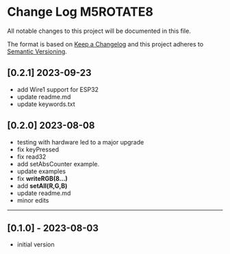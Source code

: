 # Change Log M5ROTATE8

All notable changes to this project will be documented in this file.

The format is based on [Keep a Changelog](http://keepachangelog.com/)
and this project adheres to [Semantic Versioning](http://semver.org/).


## [0.2.1] 2023-09-23
- add Wire1 support for ESP32
- update readme.md
- update keywords.txt


## [0.2.0] 2023-08-08
- testing with hardware led to a major upgrade
- fix keyPressed
- fix read32
- add setAbsCounter example.
- update examples
- fix **writeRGB(8...)**
- add **setAll(R,G,B)**
- update readme.md
- minor edits

----

## [0.1.0] - 2023-08-03
- initial version
